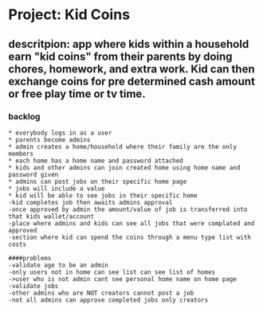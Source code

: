 # Project: Kid Coins
## descritpion: app where kids within a household earn "kid coins" from their parents by doing chores, homework, and extra work. Kid can then exchange coins for pre determined cash amount or free play time or tv time.

### backlog
    * everybody logs in as a user
    * parents become admins
    * admin creates a home/household where their family are the only members
    * each home has a home name and password attached
    * kids and other admins can join created home using home name and password given
    * admins can post jobs on their specific home page 
    * jobs will include a value 
    * kid will be able to see jobs in their specific home
    -kid completes job then awaits admins approval
    -once approved by admin the amount/value of job is transferred into that kids wallet/account
    -place where admins and kids can see all jobs that were complated and approved
    -section where kid can spend the coins through a menu type list with costs

    ####problems
    -validate age to be an admin
    -only users not in home can see list can see list of homes
    ->user who is not admin cant see personal home name on home page
    -validate jobs
    -other admins who are NOT creators cannot post a job
    -not all admins can approve completed jobs only creators



     